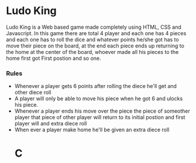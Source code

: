 <h1><strong>Ludo King</strong></h1>
Ludo King is a Web based game made completely using HTML, CSS and Javascript. In this game there are total 4 player and each one has 4 pieces and each one has to roll the dice and whatever points he/she got has to move their piece on the board, at the end each piece ends up returning to the home at the center of the board, whoever made all his pieces to the home first got First postion and so one.

<h3>Rules</h3>
<ul>
  <li>Whenever a player gets 6 points after rolling the diece he'll get and other diece roll</li> 
  <li>A player will only be able to move his piece when he got 6 and ulocks his piece.</li>
  <li>Whenever a player ends his move over the piece the piece of someother player that piece of other player will return to its initial postion and first player will     and extra diece roll</li>
  <li>When ever a player make home he'll be given an extra diece roll</li>

  <h1><strong>C
